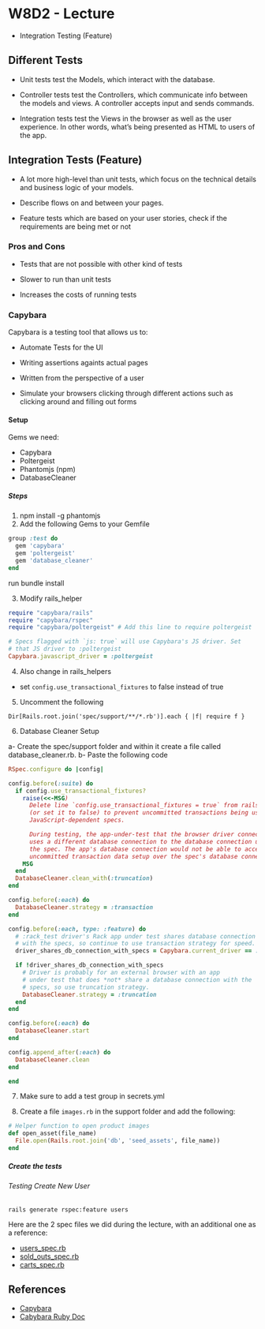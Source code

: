 # W8D2 - Lecture

- Integration Testing (Feature)

## Different Tests

- Unit tests test the Models, which interact with the database.

- Controller tests test the Controllers, which communicate info between the models and views. A controller accepts input and sends commands.

- Integration tests test the Views in the browser as well as the user experience. In other words, what’s being presented as HTML to users of the app.

## Integration Tests (Feature)

- A lot more high-level than unit tests, which focus on the technical details and business logic of your models.

- Describe flows on and between your pages.

- Feature tests which are based on your user stories, check if the requirements are being met or not

### Pros and Cons

- Tests that are not possible with other kind of tests

- Slower to run than unit tests

- Increases the costs of running tests

### Capybara

Capybara is a testing tool that allows us to:

- Automate Tests for the UI

- Writing assertions againts actual pages

- Written from the perspective of a user

- Simulate your browsers clicking through different actions such as clicking around and filling out forms

#### Setup

Gems we need:

- Capybara
- Poltergeist
- Phantomjs (npm)
- DatabaseCleaner

##### Steps

1. npm install -g phantomjs
2. Add the following Gems to your Gemfile

```ruby
group :test do
  gem 'capybara'
  gem 'poltergeist'
  gem 'database_cleaner'
end
```

run bundle install

3. Modify rails_helper

```ruby
require "capybara/rails"
require "capybara/rspec"
require "capybara/poltergeist" # Add this line to require poltergeist

# Specs flagged with `js: true` will use Capybara's JS driver. Set
# that JS driver to :poltergeist
Capybara.javascript_driver = :poltergeist
```

4. Also change in rails_helpers

- set `config.use_transactional_fixtures` to false instead of true

5. Uncomment the following

`Dir[Rails.root.join('spec/support/**/*.rb')].each { |f| require f }`

6. Database Cleaner Setup

a- Create the spec/support folder and within it create a file called database_cleaner.rb.
b- Paste the following code

```ruby
RSpec.configure do |config|

config.before(:suite) do
  if config.use_transactional_fixtures?
    raise(<<-MSG)
      Delete line `config.use_transactional_fixtures = true` from rails_helper.rb
      (or set it to false) to prevent uncommitted transactions being used in
      JavaScript-dependent specs.

      During testing, the app-under-test that the browser driver connects to
      uses a different database connection to the database connection used by
      the spec. The app's database connection would not be able to access
      uncommitted transaction data setup over the spec's database connection.
    MSG
  end
  DatabaseCleaner.clean_with(:truncation)
end

config.before(:each) do
  DatabaseCleaner.strategy = :transaction
end

config.before(:each, type: :feature) do
  # :rack_test driver's Rack app under test shares database connection
  # with the specs, so continue to use transaction strategy for speed.
  driver_shares_db_connection_with_specs = Capybara.current_driver == :rack_test

  if !driver_shares_db_connection_with_specs
    # Driver is probably for an external browser with an app
    # under test that does *not* share a database connection with the
    # specs, so use truncation strategy.
    DatabaseCleaner.strategy = :truncation
  end
end

config.before(:each) do
  DatabaseCleaner.start
end

config.append_after(:each) do
  DatabaseCleaner.clean
end

end
```

7. Make sure to add a test group in secrets.yml

8) Create a file `images.rb` in the support folder and add the following:

```ruby
# Helper function to open product images
def open_asset(file_name)
  File.open(Rails.root.join('db', 'seed_assets', file_name))
end
```

##### Create the tests

###### Testing Create New User

`rails generate rspec:feature users`

Here are the 2 spec files we did during the lecture, with an additional one as a reference:

- [users_spec.rb](./users.md)
- [sold_outs_spec.rb](./sold_out.md)
- [carts_spec.rb](./cart.md)

## References

- [Capybara](https://github.com/teamcapybara/capybara)
- [Cabybara Ruby Doc](https://www.rubydoc.info/github/jnicklas/capybara)
